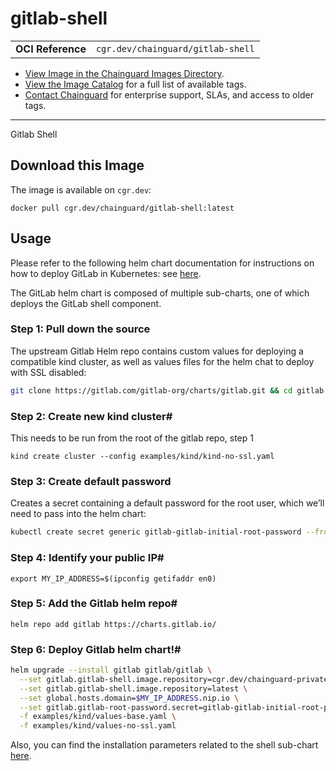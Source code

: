 <!--monopod:start-->
# gitlab-shell
| | |
| - | - |
| **OCI Reference** | `cgr.dev/chainguard/gitlab-shell` |


* [View Image in the Chainguard Images Directory](https://images.chainguard.dev/directory/image/gitlab-shell/overview).
* [View the Image Catalog](https://console.chainguard.dev/images/catalog) for a full list of available tags.
* [Contact Chainguard](https://www.chainguard.dev/chainguard-images) for enterprise support, SLAs, and access to older tags.

---
<!--monopod:end-->

<!--overview:start-->
Gitlab Shell
<!--overview:end-->

<!--getting:start-->
## Download this Image
The image is available on `cgr.dev`:

```
docker pull cgr.dev/chainguard/gitlab-shell:latest
```
<!--getting:end-->

<!--body:start-->
## Usage
Please refer to the following helm chart documentation for instructions on how to deploy GitLab in Kubernetes: see [here]().

The GitLab helm chart is composed of multiple sub-charts, one of which deploys the GitLab shell component.

### Step 1: Pull down the source
The upstream Gitlab Helm repo contains custom values for deploying a compatible kind cluster, as well as values files for the helm chat to deploy with SSL disabled:
```bash
git clone https://gitlab.com/gitlab-org/charts/gitlab.git && cd gitlab
```

### Step 2: Create new kind cluster#
This needs to be run from the root of the gitlab repo, step 1

```kind create cluster --config examples/kind/kind-no-ssl.yaml```

### Step 3: Create default password

Creates a secret containing a default password for the root user, which we’ll need to pass into the helm chart:
```bash
kubectl create secret generic gitlab-gitlab-initial-root-password --from-literal=password='P@ssw3rd'
```
### Step 4: Identify your public IP#
```
export MY_IP_ADDRESS=$(ipconfig getifaddr en0)
```

### Step 5: Add the Gitlab helm repo#
```helm repo add gitlab https://charts.gitlab.io/```

### Step 6: Deploy Gitlab helm chart!#
```bash
helm upgrade --install gitlab gitlab/gitlab \
  --set gitlab.gitlab-shell.image.repository=cgr.dev/chainguard-private/gitlab-shell \
  --set gitlab.gitlab-shell.image.repository=latest \
  --set global.hosts.domain=$MY_IP_ADDRESS.nip.io \
  --set gitlab.gitlab-root-password.secret=gitlab-gitlab-initial-root-password \
  -f examples/kind/values-base.yaml \
  -f examples/kind/values-no-ssl.yaml
  ```

Also, you can find the installation parameters related to the shell sub-chart [here](https://docs.gitlab.com/charts/charts/registry/#installation-parameters).

<!--body:end-->
